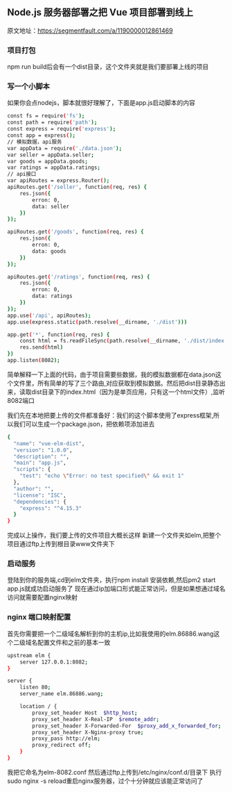 ## Node.js 服务器部署之把 Vue 项目部署到线上

原文地址：https://segmentfault.com/a/1190000012861469

### 项目打包

npm run build后会有一个dist目录，这个文件夹就是我们要部署上线的项目

### 写一个小脚本

如果你会点nodejs，脚本就很好理解了，下面是app.js启动脚本的内容
```bash
const fs = require('fs');
const path = require('path');
const express = require('express');
const app = express();
// 模拟数据，api服务
var appData = require('./data.json');
var seller = appData.seller;
var goods = appData.goods;
var ratings = appData.ratings;
// api接口
var apiRoutes = express.Router();
apiRoutes.get('/seller', function(req, res) {
    res.json({
        erron: 0,
        data: seller
    })
});

apiRoutes.get('/goods', function(req, res) {
    res.json({
        erron: 0,
        data: goods
    })
});

apiRoutes.get('/ratings', function(req, res) {
    res.json({
        erron: 0,
        data: ratings
    })
});
app.use('/api', apiRoutes);
app.use(express.static(path.resolve(__dirname, './dist')))

app.get('*', function(req, res) {
    const html = fs.readFileSync(path.resolve(__dirname, './dist/index.html'), 'utf-8')
    res.send(html)
})
app.listen(8082);
```
简单解释一下上面的代码，由于项目需要些数据，我的模拟数据都在data.json这个文件里，所有简单的写了三个路由,对应获取到模拟数据。然后把dist目录静态出来，读取dist目录下的index.html（因为是单页应用，只有这一个html文件）,监听8082端口

我们先在本地把要上传的文件都准备好：我们的这个脚本使用了express框架,所以我们可以生成一个package.json，把依赖项添加进去
```bash
{
  "name": "vue-elm-dist",
  "version": "1.0.0",
  "description": "",
  "main": "app.js",
  "scripts": {
    "test": "echo \"Error: no test specified\" && exit 1"
  },
  "author": "",
  "license": "ISC",
  "dependencies": {
    "express": "^4.15.3"
  }
}
```
完成以上操作，我们要上传的文件项目大概长这样
新建一个文件夹如elm,把整个项目通过ftp上传到根目录www文件夹下

### 启动服务

登陆到你的服务端,cd到elm文件夹，执行npm install 安装依赖,然后pm2 start app.js就成功启动服务了
现在通过ip加端口形式能正常访问，但是如果想通过域名访问就需要配置nginx映射

### nginx 端口映射配置

首先你需要把一个二级域名解析到你的主机ip,比如我使用的elm.86886.wang这个二级域名配置文件和之前的基本一致
```bash
upstream elm {
    server 127.0.0.1:8082;
}

server {
    listen 80;
    server_name elm.86886.wang;

    location / {
        proxy_set_header Host  $http_host;
        proxy_set_header X-Real-IP  $remote_addr;  
        proxy_set_header X-Forwarded-For  $proxy_add_x_forwarded_for;
        proxy_set_header X-Nginx-proxy true;
        proxy_pass http://elm;
        proxy_redirect off;
    }
}
```
我把它命名为elm-8082.conf
然后通过ftp上传到/etc/nginx/conf.d/目录下
执行sudo nginx -s reload重启nginx服务器，过个十分钟就应该能正常访问了
 
